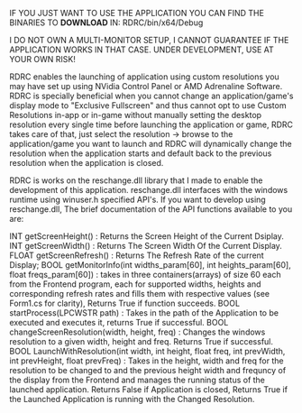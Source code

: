 IF YOU JUST WANT TO USE THE APPLICATION YOU CAN FIND THE BINARIES TO __DOWNLOAD__ IN: RDRC/bin/x64/Debug

I DO NOT OWN A MULTI-MONITOR SETUP, I CANNOT GUARANTEE IF THE APPLICATION WORKS IN THAT CASE. UNDER DEVELOPMENT, USE AT YOUR OWN RISK!

RDRC enables the launching of application using custom resolutions you may have set up using NVidia Control Panel or AMD Adrenaline Software. RDRC is specially beneficial when you cannot change an application/game's display mode to "Exclusive Fullscreen" and thus cannot opt to use Custom Resolutions in-app or in-game without manually setting the desktop resolution every single time before launching the application or game, RDRC takes care of that, just select the resolution -> browse to the application/game you want to launch and RDRC will dynamically change the resolution when the application starts and default back to the previous resolution when the application is closed. 


RDRC is works on the reschange.dll library that I made to enable the development of this application.
reschange.dll interfaces with the windows runtime using winuser.h specified API's. If you want to develop using reschange.dll, The brief documentation of the API functions available to you are:

INT getScreenHeight() : Returns the Screen Height of the Current Dsiplay.
INT getScreenWidth() : Returns The Screen Width Of the Current Display.
FLOAT getScreenRefresh() : Returns The Refresh Rate of the current Display;
BOOL getMonitorInfo(int widths_param[60],  int heights_param[60], float freqs_param[60]) : takes in three containers(arrays) of size 60 each from the Frontend program, each for supported widths, heights and corresponding refresh rates and fills them with respective values (see Form1.cs for clarity), Returns True if function succeeds.
BOOL startProcess(LPCWSTR path) : Takes in the path of the Application to be executed and executes it, returns True if successful.
BOOL changeScreenResolution(width, height, freq) : Changes the windows resolution to a given width, height and freq. Returns True if successful.
BOOL LaunchWithResolution(int width, int height, float freq, int prevWidth, int prevHeight, float prevFreq) : Takes in the height, width and freq for the resolution to be changed to and the previous height width and frequncy of the display from the Frontend and manages the running status of the launched application. Returns False if Application is closed, Returns True if the Launched Application is running with the Changed Resolution. 

